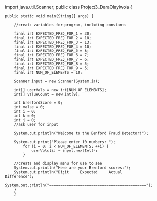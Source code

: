 import java.util.Scanner;
public class Project3_DaraOlayiwola {

	public static void main(String[] args) {
		
		//create variables for program, including constants 
		
		final int EXPECTED_FREQ_FOR_1 = 30;
		final int EXPECTED_FREQ_FOR_2 = 18;
		final int EXPECTED_FREQ_FOR_3 = 13;
		final int EXPECTED_FREQ_FOR_4 = 10;
		final int EXPECTED_FREQ_FOR_5 = 8;
		final int EXPECTED_FREQ_FOR_6 = 7;
		final int EXPECTED_FREQ_FOR_7 = 6;
		final int EXPECTED_FREQ_FOR_8 = 5;
		final int EXPECTED_FREQ_FOR_9 = 5;
		final int NUM_OF_ELEMENTS = 10;
		
		Scanner input = new Scanner(System.in);
		
		int[] userVals = new int[NUM_OF_ELEMENTS];
		int[] valueCount = new int[9];
		
		int brenfordScore = 0;
		int value = 0;
		int i = 0;
		int k = 0;
		int j = 0;
		//ask user for input 
		
		System.out.println("Welcome to the Benford Fraud Detector!");
		
		System.out.print("Please enter 10 numbers: ");
			for (i = 0; i < NUM_OF_ELEMENTS; ++i) {
				userVals[i] = input.nextInt();
			}
		
		//create and display menu for use to see
		System.out.println("Here are your Brenford scores:");
		System.out.println("Digit     Expected     Actual     Difference");
		System.out.println("============================================");
		}
		}
